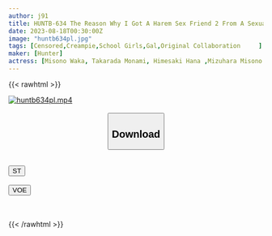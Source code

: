 ```yaml
---
author: j91
title: HUNTB-634 The Reason Why I Got A Harem Sex Friend 2 From A Sexually Fed Girl Who Plays With Me [Forbidden Ona] Instructions -Live-Action Version- Waka Misono Misono Mizuhara Hana Himesaki Monami Takarada
date: 2023-08-18T00:30:00Z
image: "huntb634pl.jpg"
tags: [Censored,Creampie,School Girls,Gal,Original Collaboration	 ]
maker: [Hunter]
actress: [Misono Waka, Takarada Monami, Himesaki Hana ,Mizuhara Misono ]
---
```



{{< rawhtml >}}

<div class="video" data-videoid="YLbDpQJ8eBsvvaJ">
    <a href="javascript:;">
        <img src="https://my.j91.asia/posts/huntb634pl/huntb634pl.jpg" width="WIDTH" height="HEIGHT" alt="huntb634pl.mp4" loading="lazy">
    </a>
</div>

<script type="text/javascript" src="https://j91.asia/asset/on-demand-st.js"></script>

<br>
  <link rel="stylesheet" href="https://j91.asia/asset/bs5.css">
  
  <center>
  <button class="btn btn-primary" type="button" data-bs-toggle="collapse" data-bs-target=".multi-collapse" aria-expanded="false" aria-controls="multiCollapseExample1 multiCollapseExample2"><h2>Download</h2></button></center>
</p>
<div class="row">
  <div class="col">
    <div class="collapse multi-collapse" id="multiCollapseExample1">
      <div class="card card-body">
	      	      <br>
<div class="buttons">  
<a href="https://streamtape.to/v/YLbDpQJ8eBsvvaJ"><button class="btn-hover color-3"><i class="fa fa-download"></i> ST</button></a></div>
    </div>
  </div>
</div>
  <div class="col">
    <div class="collapse multi-collapse" id="multiCollapseExample2">
      <div class="card card-body">
	      <br>
<div class="buttons">
    <a href="https://voe.sx/ikz2tvtngmsh"><button class="btn-hover color-9"><i class="fa fa-download"></i> VOE</button></a></div>
<br><br>
      </div>
    </div>
  </div>
</div>

{{< /rawhtml >}}